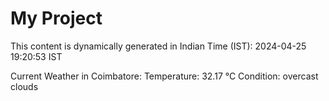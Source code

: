 # My Project

This content is dynamically generated in Indian Time (IST): 2024-04-25 19:20:53 IST


Current Weather in Coimbatore:
Temperature: 32.17 °C
Condition: overcast clouds
